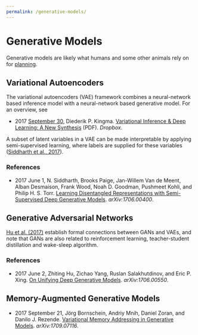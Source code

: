 ```yaml
---
permalink: /generative-models/
---
```

# Generative Models

Generative models are likely what humans and some other animals rely on for [planning](http://realai.org/planning/).

## Variational Autoencoders

The variational autoencoders (VAE) framework combines a neural-network based inference model with a neural-network based generative model. For an overview, see

* 2017 [September 30](https://twitter.com/dpkingma/status/914277278602821633), Diederik P. Kingma. [Variational Inference & Deep Learning: A New Synthesis](https://www.dropbox.com/s/v6ua3d9yt44vgb3/cover_and_thesis.pdf) (PDF). *Dropbox*.

A subset of latent variables in a VAE can be made interpretable by applying semi-supervised learning, where labels are supplied for these variables ([Siddharth et al., 2017](https://arxiv.org/abs/1706.00400)).

### References

* 2017 June 1, N. Siddharth, Brooks Paige, Jan-Willem Van de Meent, Alban Desmaison, Frank Wood, Noah D. Goodman, Pushmeet Kohli, and Philip H. S. Torr. [Learning Disentangled Representations with Semi-Supervised Deep Generative Models](https://arxiv.org/abs/1706.00400). *arXiv:1706.00400*.

## Generative Adversarial Networks

[Hu et al. (2017)](https://arxiv.org/abs/1706.00550) establish formal connections between GANs and VAEs, and note that GANs are also related to reinforcement learning, teacher-student distillation and wake-sleep algorithm.

### References

* 2017 June 2, Zhiting Hu, Zichao Yang, Ruslan Salakhutdinov, and Eric P. Xing. [On Unifying Deep Generative Models](https://arxiv.org/abs/1706.00550). *arXiv:1706.00550*.

## Memory-Augmented Generative Models

* 2017 September 21, Jörg Bornschein, Andriy Mnih, Daniel Zoran, and Danilo J. Rezende. [Variational Memory Addressing in Generative Models](https://arxiv.org/abs/1709.07116). *arXiv:1709.07116*.

